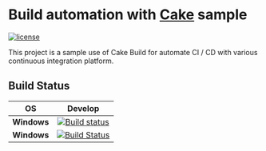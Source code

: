 # Build automation with [Cake](https://cakebuild.net/) sample
[![license][fossastatusicon]][fossastatuslink]

This project is a sample use of Cake Build for automate CI / CD with various continuous integration platform.

[fossastatusicon]: https://app.fossa.com/api/projects/git%2Bgithub.com%2Fnicolabiancolini%2Fhello-cake.svg?type=shield
[fossastatuslink]: https://app.fossa.com/projects/git%2Bgithub.com%2Fnicolabiancolini%2Fhello-cake?ref=badge_shield

## Build Status
| __OS__ | __Develop__ |
|:---:|:---:|
| __Windows__                   | [![Build status](https://ci.appveyor.com/api/projects/status/wmyxqicrpcnkrn3u?svg=true)](https://ci.appveyor.com/project/nicolabiancolini/hello-cake-meetup) |
| __Windows__                   | [![Build Status](https://dev.azure.com/nicolabiancolini/HelloCakeMeetup/_apis/build/status/nicolabiancolini.hello-cake-meetup?branchName=master&jobName=Windows%20Agent)](https://dev.azure.com/nicolabiancolini/HelloCakeMeetup/_build/latest?definitionId=6&branchName=master) |
